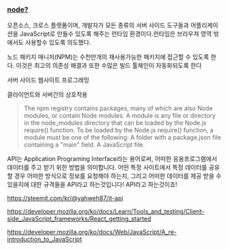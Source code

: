 

### [node?](https://developer.mozilla.org/ko/docs/Learn/Server-side/Express_Nodejs/Introduction)


오픈소스, 크로스 플랫폼이며, 개발자가 모든 종류의 서버 사이드 도구들과 어플리케이션을 JavaScript로 만들수 있도록 해주는 런타임 환경이다.런타임은 브라우져 영역 밖에서도 사용할수 있도록 의도했다.

노드 패키지 매니저(NPM)는 수천만개의 재사용가능한 패키지에 접근할 수 있도록 한다. 이것은 최고의 의존성 해결과 또한 수많은 빌드 툴체인이 자동화되도록 한다

서버 사이드 웹사이트 프로그래밍

클라이언트와 서버간의 상호작용



>The npm registry contains packages, many of which are also Node modules, or contain Node modules.
>A module is any file or directory in the node_modules directory that can be loaded by the Node.js require() function.
>To be loaded by the Node.js require() function, a module must be one of the following:
>A folder with a package.json file containing a "main" field.
>A JavaScript file.

API는 Application Programing Interface라는 용어로써, 어떠한 응용프로그램에서 데이터를 주고 받기 위한 방법을 의미합니다. 어떤 특정 사이트에서 특정 데이터를 공유할 경우 어떠한 방식으로 정보를 요청해야 하는지, 그리고 어떠한 데이터를 제공 받을 수 있을지에 대한 규격들을 API라고 하는것입니다! API라고 하는것이죠!


https://steemit.com/kr/@yahweh87/it-api

https://developer.mozilla.org/ko/docs/Learn/Tools_and_testing/Client-side_JavaScript_frameworks/React_getting_started

https://developer.mozilla.org/ko/docs/Web/JavaScript/A_re-introduction_to_JavaScript
